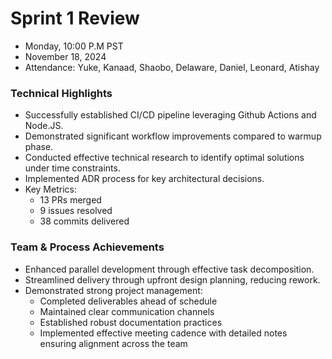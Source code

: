 # Sprint 1 Review

- Monday, 10:00 P.M PST
- November 18, 2024
- Attendance: Yuke, Kanaad, Shaobo, Delaware, Daniel, Leonard, Atishay

### Technical Highlights
* Successfully established CI/CD pipeline leveraging Github Actions and Node.JS.
* Demonstrated significant workflow improvements compared to warmup phase.
* Conducted effective technical research to identify optimal solutions under time constraints.
* Implemented ADR process for key architectural decisions.
* Key Metrics:
  - 13 PRs merged
  - 9 issues resolved
  - 38 commits delivered

### Team & Process Achievements
* Enhanced parallel development through effective task decomposition.
* Streamlined delivery through upfront design planning, reducing rework.
* Demonstrated strong project management:
  - Completed deliverables ahead of schedule
  - Maintained clear communication channels
  - Established robust documentation practices
  - Implemented effective meeting cadence with detailed notes ensuring alignment across the team
